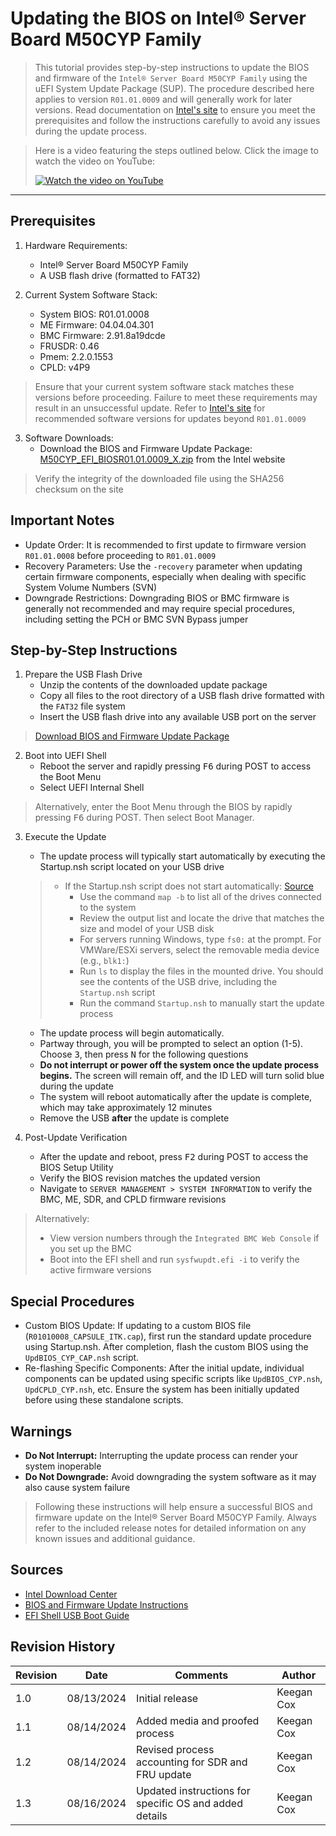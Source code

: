 # Updating the BIOS on Intel® Server Board M50CYP Family

> This tutorial provides step-by-step instructions to update the BIOS and firmware of the `Intel® Server Board M50CYP Family` using the uEFI System Update Package (SUP). The procedure described here applies to version `R01.01.0009` and will generally work for later versions. Read documentation on [Intel's site][intel] to ensure you meet the prerequisites and follow the instructions carefully to avoid any issues during the update process.

> Here is a video featuring the steps outlined below. Click the image to watch the video on YouTube:
> <div align="left">
>  <a href="https://youtu.be/NiNJuqm8suQ" target="_blank">
>    <img src="https://img.youtube.com/vi/NiNJuqm8suQ/0.jpg" alt="Watch the video on YouTube">
>  </a>
> </div>

***

## Prerequisites
1. Hardware Requirements:
    - Intel® Server Board M50CYP Family
    - A USB flash drive (formatted to FAT32)

2. Current System Software Stack:
    - System BIOS: R01.01.0008
    - ME Firmware: 04.04.04.301
    - BMC Firmware: 2.91.8a19dcde
    - FRUSDR: 0.46
    - Pmem: 2.2.0.1553
    - CPLD: v4P9

> Ensure that your current system software stack matches these versions before proceeding. Failure to meet these requirements may result in an unsuccessful update. Refer to [Intel's site][intel] for recommended software versions for updates beyond `R01.01.0009`

3. Software Downloads:
    - Download the BIOS and Firmware Update Package: [M50CYP_EFI_BIOSR01.01.0009_X.zip][intel] from the Intel website
> Verify the integrity of the downloaded file using the SHA256 checksum on the site

## Important Notes
- Update Order: It is recommended to first update to firmware version `R01.01.0008` before proceeding to `R01.01.0009`
- Recovery Parameters: Use the `-recovery` parameter when updating certain firmware components, especially when dealing with specific System Volume Numbers (SVN)
- Downgrade Restrictions: Downgrading BIOS or BMC firmware is generally not recommended and may require special procedures, including setting the PCH or BMC SVN Bypass jumper

## Step-by-Step Instructions
1. Prepare the USB Flash Drive
    - Unzip the contents of the downloaded update package
    - Copy all files to the root directory of a USB flash drive formatted with the `FAT32` file system
    - Insert the USB flash drive into any available USB port on the server

> [Download BIOS and Firmware Update Package][intel]

2. Boot into UEFI Shell
    - Reboot the server and rapidly pressing <KBD>F6</KBD> during POST to access the Boot Menu
    - Select UEFI Internal Shell
> Alternatively, enter the Boot Menu through the BIOS by rapidly pressing <KBD>F6</KBD> during POST. Then select Boot Manager.

3. Execute the Update
    - The update process will typically start automatically by executing the Startup.nsh script located on your USB drive
    > - If the Startup.nsh script does not start automatically: [Source][efi-shell]
    >    - Use the command `map -b` to list all of the drives connected to the system
    >    - Review the output list and locate the drive that matches the size and model of your USB disk
    >    - For servers running Windows, type `fs0:` at the prompt. For VMWare/ESXi servers, select the removable media device (e.g., `blk1:`)
    >    - Run `ls` to display the files in the mounted drive. You should see the contents of the USB drive, including the `Startup.nsh` script
    >    - Run the command `Startup.nsh` to manually start the update process
    - The update process will begin automatically. 
    - Partway through, you will be prompted to select an option (1-5). Choose <KBD>3</KBD>, then press <KBD>N</KBD> for the following questions
    - **Do not interrupt or power off the system once the update process begins.** The screen will remain off, and the ID LED will turn solid blue during the update
    - The system will reboot automatically after the update is complete, which may take approximately 12 minutes
    - Remove the USB **after** the update is complete

4. Post-Update Verification
    - After the update and reboot, press <KBD>F2</KBD> during POST to access the BIOS Setup Utility
    - Verify the BIOS revision matches the updated version
    - Navigate to `SERVER MANAGEMENT > SYSTEM INFORMATION` to verify the BMC, ME, SDR, and CPLD firmware revisions

> Alternatively:
> - View version numbers through the `Integrated BMC Web Console` if you set up the BMC
> - Boot into the EFI shell and run `sysfwupdt.efi -i` to verify the active firmware versions

## Special Procedures
- Custom BIOS Update: If updating to a custom BIOS file (`R01010008_CAPSULE_ITK.cap`), first run the standard update procedure using Startup.nsh. After completion, flash the custom BIOS using the `UpdBIOS_CYP_CAP.nsh` script.
- Re-flashing Specific Components: After the initial update, individual components can be updated using specific scripts like `UpdBIOS_CYP.nsh`, `UpdCPLD_CYP.nsh`, etc. Ensure the system has been initially updated before using these standalone scripts.

## Warnings
- **Do Not Interrupt:** Interrupting the update process can render your system inoperable
- **Do Not Downgrade:** Avoid downgrading the system software as it may also cause system failure

> Following these instructions will help ensure a successful BIOS and firmware update on the Intel® Server Board M50CYP Family. Always refer to the included release notes for detailed information on any known issues and additional guidance.

## Sources
- [Intel Download Center][intel]
- [BIOS and Firmware Update Instructions][intel-instructions]
- [EFI Shell USB Boot Guide][efi-shell]

[intel]: https://www.intel.com/content/www/us/en/download/19810/intel-server-board-m50cyp-family-bios-and-firmware-update-package-for-uefi.html
[intel-instructions]: https://downloadmirror.intel.com/793666/Readme%20and%20Update%20Instructions.txt
[efi-shell]: https://thetechylife.com/how-do-i-boot-from-usb-with-efi-shell/



## Revision History
| Revision | Date       | Comments                                                                 | Author     |
|----------|------------|--------------------------------------------------------------------------|------------|
| 1.0      | 08/13/2024 | Initial release | Keegan Cox |
| 1.1      | 08/14/2024 | Added media and proofed process | Keegan Cox |
| 1.2      | 08/14/2024 | Revised process accounting for SDR and FRU update | Keegan Cox |
| 1.3      | 08/16/2024 | Updated instructions for specific OS and added details | Keegan Cox |
